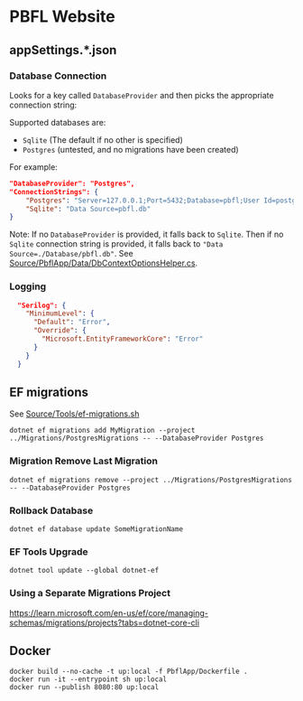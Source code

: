 # PBFL Website

## appSettings.*.json

### Database Connection

Looks for a key called `DatabaseProvider` and then picks the appropriate connection string:

Supported databases are:

- `Sqlite` (The default if no other is specified)
- `Postgres` (untested, and no migrations have been created)

For example:

```json
"DatabaseProvider": "Postgres",
"ConnectionStrings": {
    "Postgres": "Server=127.0.0.1;Port=5432;Database=pbfl;User Id=postgres;Password=blah",
    "Sqlite": "Data Source=pbfl.db"
}
```

Note: If no `DatabaseProvider` is provided, it falls back to `Sqlite`.
Then if no `Sqlite` connection string is provided, it falls back to `"Data Source=./Database/pbfl.db"`.
See [Source/PbflApp/Data/DbContextOptionsHelper.cs](Source/PbflApp/Data/DbContextOptionsHelper.cs).

### Logging

```json
  "Serilog": {
    "MinimumLevel": {
      "Default": "Error",
      "Override": {
        "Microsoft.EntityFrameworkCore": "Error"
      }
    }
  }
```

## EF migrations

See [Source/Tools/ef-migrations.sh](Source/Tools/ef-migrations.sh)

```
dotnet ef migrations add MyMigration --project ../Migrations/PostgresMigrations -- --DatabaseProvider Postgres
```

### Migration Remove Last Migration

```
dotnet ef migrations remove --project ../Migrations/PostgresMigrations -- --DatabaseProvider Postgres
```

### Rollback Database

```
dotnet ef database update SomeMigrationName
```

### EF Tools Upgrade

```
dotnet tool update --global dotnet-ef
```


### Using a Separate Migrations Project

https://learn.microsoft.com/en-us/ef/core/managing-schemas/migrations/projects?tabs=dotnet-core-cli


## Docker

```
docker build --no-cache -t up:local -f PbflApp/Dockerfile .
docker run -it --entrypoint sh up:local
docker run --publish 8080:80 up:local
```
